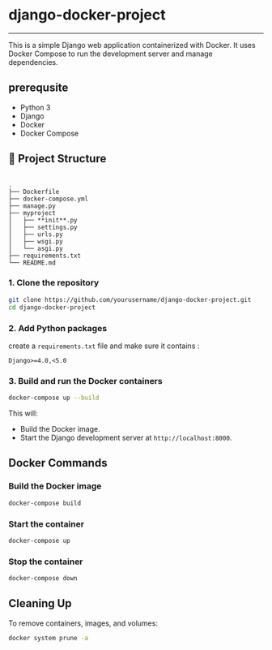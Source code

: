 # django-docker-project
---


This is a simple Django web application containerized with Docker. It uses Docker Compose to run the development server and manage dependencies.

## prerequsite

- Python 3
- Django
- Docker
- Docker Compose

## 📁 Project Structure

```

.
├── Dockerfile
├── docker-compose.yml
├── manage.py
├── myproject
│   ├── **init**.py
│   ├── settings.py
│   ├── urls.py
│   ├── wsgi.py
│   └── asgi.py
├── requirements.txt
└── README.md

````

### 1. Clone the repository

```bash
git clone https://github.com/yourusername/django-docker-project.git
cd django-docker-project
````

### 2. Add Python packages

create a `requirements.txt` file and make sure it contains :

```
Django>=4.0,<5.0
```


### 3. Build and run the Docker containers

```bash
docker-compose up --build
```

This will:

* Build the Docker image.
* Start the Django development server at `http://localhost:8000`.


##  Docker Commands

### Build the Docker image

```bash
docker-compose build
```

### Start the container

```bash
docker-compose up
```

### Stop the container

```bash
docker-compose down
```

## Cleaning Up

To remove containers, images, and volumes:

```bash
docker system prune -a
```


